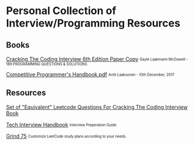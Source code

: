 # Personal Collection of Interview/Programming Resources


## Books
[Cracking The Coding Interview 6th Edition Paper Copy](https://drive.google.com/file/d/1tK1d7q4FKfPEQeswIne_7gJzTlWN3aRz/view?usp=sharing)
<sub><sup> Gayle Laakmann McDowell - 189 PROGRAMMING QUESTIONS & SOLUTIONS</sup></sub>


[Competitive Programmer's Handbook.pdf](https://github.com/ylw311/Books/blob/ebbd6ecb941c9c6c235d5500b7e0ff2dd6d1733d/Competitive%20Programmer's%20Handbook%20-%20Antti%20Laaksonen%20-%20(10th%20December%2C%202017).pdf) <sub><sup>Antti Laaksonen - 10th December, 2017</sup></sub>


## Resources

[Set of "Equivalent" Leetcode Questions For Cracking The Coding Interview Book](https://leetcode.com/discuss/general-discussion/1152824/cracking-the-coding-interview-6th-edition-in-leetcode)

[Tech Interview Handbook](https://www.techinterviewhandbook.org/) <sub><sup> Interview Preperation Guide </sup></sub>

[Grind 75](https://www.techinterviewhandbook.org/grind75) <sub><sup> Customize LeetCode study plans according to your needs. </sup></sub>

